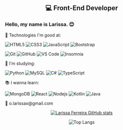  <h2 align="center">💻 Front-End Developer</h2> 

<h3>Hello, my name is Larissa. 😊</h3>

<p>🌟 Technologies I'm good at: </p>
 
![HTML5](https://img.shields.io/badge/-HTML5-E34F26?style=flat-square&logo=html5&logoColor=white)
![CSS3](https://img.shields.io/badge/CSS3-1572B6?style=flat-square&logo=css3&logoColor=white)
![JavaScript](https://img.shields.io/badge/-JavaScript-orange?style=flat-square&logo=javascript)
![Bootstrap](https://img.shields.io/badge/-Bootstrap-563D7C?style=flat-square&logo=bootstrap)
 
 ![Git](https://img.shields.io/badge/-Git-black?style=flat-square&logo=git)
 ![GitHub](https://img.shields.io/badge/-GitHub-181717?style=flat-square&logo=github)
 ![VS Code](https://img.shields.io/badge/-VS%20Code-007ACC?style=flat-square&logo=visual-studio-code)
 ![Insomnia](https://img.shields.io/badge/Insomnia-purple?style=flat-square&logo=insomnia)
 

🌱 I'm studying:

![Python](https://img.shields.io/badge/-Python-FFFF00?style=flat-square&logo=Python)
![MySQL](https://img.shields.io/badge/-MySQL-191970?style=flat-square&logo=mysql)
![C#](https://img.shields.io/badge/-Csharp-00599C?style=flat-square&logo=csharp)
![TypeScript](https://img.shields.io/badge/-TypeScript-black?style=flat-square&logo=typescript)

📚 I wanna learn:
 
![MongoDB](https://img.shields.io/badge/-MongoDB-white?style=flat-square&logo=mongodb)
![React](https://img.shields.io/badge/-React-black?style=flat-square&logo=react)
![Nodejs](https://img.shields.io/badge/-Nodejs-white?style=flat-square&logo=Node.js)
![Kotlin]( https://img.shields.io/badge/Kotlin-darkgreen?style=flat-square&logo=kotlin)
![Java](https://img.shields.io/badge/-java-red?style=flat-square&logo=java)

 
<p>📧 o.larissax@gmail.com</p>

<div align="center">
  
  [![Larissa Ferreira GitHub stats](https://github-readme-stats.vercel.app/api?username=redpyxel&show_icons=true&theme=midnight-purple)](https://github.com/anuraghazra/github-readme-stats)
 
 ![Top Langs](https://github-readme-stats.vercel.app/api/top-langs/?username=redpyxel&layout=compact&theme=midnight-purple)
  
</div>

<!--
**redpyxel/redpyxel** is a ✨ _special_ ✨ repository because its `README.md` (this file) appears on your GitHub profile.

Here are some ideas to get you started:

- 🔭 I’m currently working on ...
- 🌱 I’m currently learning ...
- 👯 I’m looking to collaborate on ...
- 🤔 I’m looking for help with ...
- 💬 Ask me about ...
- 📫 How to reach me: ...
- 😄 Pronouns: ...
- ⚡ Fun fact: ...
-->
